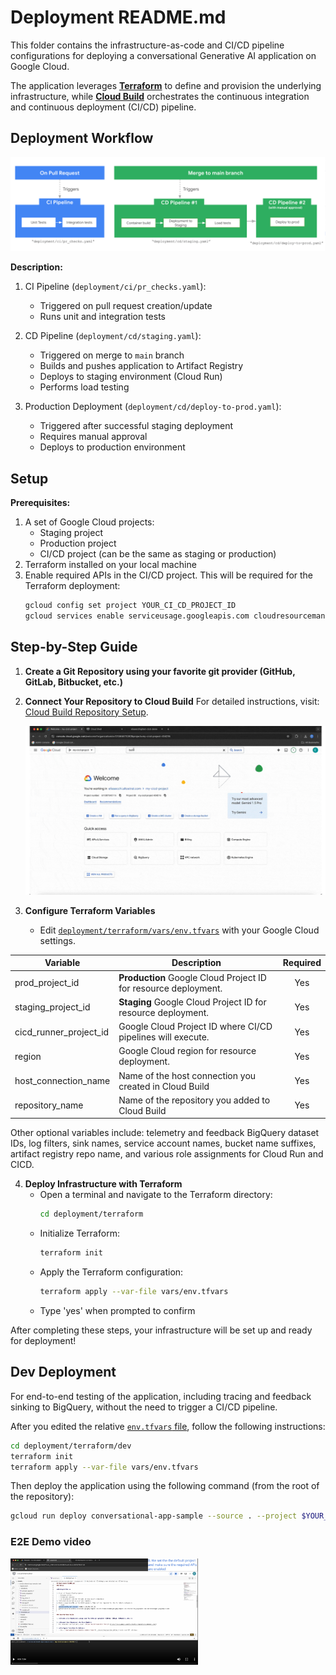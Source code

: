 # Deployment README.md

This folder contains the infrastructure-as-code and CI/CD pipeline configurations for deploying a conversational Generative AI application on Google Cloud.

The application leverages [**Terraform**](http://terraform.io) to define and provision the underlying infrastructure, while [**Cloud Build**](https://cloud.google.com/build/) orchestrates the continuous integration and continuous deployment (CI/CD) pipeline.

## Deployment Workflow

![Deployment Workflow](../images/deployment_workflow.png)

**Description:**

1. CI Pipeline (`deployment/ci/pr_checks.yaml`):
   - Triggered on pull request creation/update
   - Runs unit and integration tests

2. CD Pipeline (`deployment/cd/staging.yaml`):
   - Triggered on merge to `main` branch
   - Builds and pushes application to Artifact Registry
   - Deploys to staging environment (Cloud Run)
   - Performs load testing

3. Production Deployment (`deployment/cd/deploy-to-prod.yaml`):
   - Triggered after successful staging deployment
   - Requires manual approval
   - Deploys to production environment


## Setup

**Prerequisites:**

1. A set of Google Cloud projects:
   - Staging project
   - Production project
   - CI/CD project (can be the same as staging or production)
2. Terraform installed on your local machine
3. Enable required APIs in the CI/CD project. This will be required for the Terraform deployment:
   ```bash
   gcloud config set project YOUR_CI_CD_PROJECT_ID
   gcloud services enable serviceusage.googleapis.com cloudresourcemanager.googleapis.com cloudbuild.googleapis.com secretmanager.googleapis.com
   ```

## Step-by-Step Guide

1. **Create a Git Repository using your favorite git provider (GitHub, GitLab, Bitbucket, etc.)**

2. **Connect Your Repository to Cloud Build**
   For detailed instructions, visit: [Cloud Build Repository Setup](https://cloud.google.com/build/docs/repositories#whats_next).<br>

   ![Alt text](../images/connection_cb.gif)

3. **Configure Terraform Variables**
   - Edit [`deployment/terraform/vars/env.tfvars`](../terraform/vars/env.tfvars) with your Google Cloud settings.

| Variable | Description | Required |
|----------|-------------|:--------:|
| prod_project_id | **Production** Google Cloud Project ID for resource deployment. | Yes |
| staging_project_id | **Staging** Google Cloud Project ID for resource deployment. | Yes |
| cicd_runner_project_id | Google Cloud Project ID where CI/CD pipelines will execute. | Yes |
| region | Google Cloud region for resource deployment. | Yes |
| host_connection_name | Name of the host connection you created in Cloud Build | Yes |
| repository_name | Name of the repository you added to Cloud Build | Yes |

Other optional variables include: telemetry and feedback BigQuery dataset IDs, log filters, sink names, service account names, bucket name suffixes, artifact registry repo name, and various role assignments for Cloud Run and CICD.


4. **Deploy Infrastructure with Terraform**
   - Open a terminal and navigate to the Terraform directory:
     ```bash
     cd deployment/terraform
     ```
   - Initialize Terraform:
     ```bash
     terraform init
     ```
   - Apply the Terraform configuration:
     ```bash
     terraform apply --var-file vars/env.tfvars
     ```
   - Type 'yes' when prompted to confirm

After completing these steps, your infrastructure will be set up and ready for deployment!


## Dev Deployment

For end-to-end testing of the application, including tracing and feedback sinking to BigQuery, without the need to trigger a CI/CD pipeline.

After you edited the relative [`env.tfvars` file](../terraform/dev/vars/env.tfvars), follow the following instructions:
```bash
cd deployment/terraform/dev
terraform init
terraform apply --var-file vars/env.tfvars
```

Then deploy the application using the following command (from the root of the repository):
```bash
gcloud run deploy conversational-app-sample --source . --project $YOUR_DEV_PROJECT_ID --service-account genai-app-sample-cr-sa@$YOUR_DEV_PROJECT_ID.iam.gserviceaccount.com
```


### E2E Demo video

<a href="https://storage.googleapis.com/test-elia-us-central1/template%20deployment%20demo.mp4">
  <img src="../images/preview_video.png" alt="Watch the video" width="300"/>
</a>

